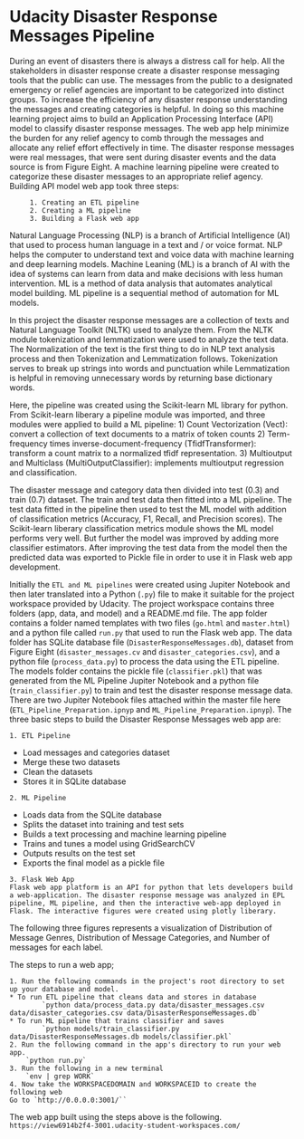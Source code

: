 # Udacity Disaster Response Messages Pipeline

During an event of disasters there is always a distress call for help. All the stakeholders in disaster response create a disaster response messaging tools that the public can use. The messages from the public to a designated emergency or relief agencies are important to be categorized into distinct groups. To increase the efficiency of any disaster response understanding the messages and creating categories is helpful. In doing so this machine learning project aims to build an Application Processing Interface (API) model to classify disaster response messages. The web app help minimize the burden for any relief agency to comb through the messages and allocate any relief effort effectively in time. The disaster response messages were real messages, that were sent during disaster events and the data source is from Figure Eight. A machine learning pipeline were created to categorize these disaster messages to an appropriate relief agency. 
Building API model web app took three steps:
```
     1. Creating an ETL pipeline
     2. Creating a ML pipeline
     3. Building a Flask web app
```
Natural Language Processing (NLP) is a branch of Artificial Intelligence (AI) that used to process human language in a text and / or voice format. NLP helps the computer to understand text and voice data with machine learning and deep learning models. 
Machine Leaning (ML) is a branch of AI with the idea of systems can learn from data and make decisions with less human intervention. ML is a method of data analysis that automates analytical model building. ML pipeline is a sequential method of automation for ML models. 

In this project the disaster response messages are a collection of texts and Natural Language Toolkit (NLTK) used to analyze them. From the NLTK module tokenization and lemmatization were used to analyze the text data. The Normalization of the text is the first thing to do in NLP text analysis process and then Tokenization and Lemmatization follows. Tokenization serves to break up strings into words and punctuation while Lemmatization is helpful in removing unnecessary words by returning base dictionary words. 

Here, the pipeline was created using the Scikit-learn ML library for python. From Scikit-learn liberary a pipeline module was imported, and three modules were applied to build a ML pipeline: 1) Count Vectorization (Vect): convert a collection of text documents to a matrix of token counts 2) Term-frequency times inverse-document-frequency (TfidfTransformer): transform a count matrix to a normalized tfidf representation. 3) Multioutput and Multiclass (MultiOutputClassifier): implements multioutput regression and classification. 

The disaster message and category data then divided into test (0.3) and train (0.7) dataset. The train and test data then fitted into a ML pipeline. The test data fitted in the pipeline then used to test the ML model with addition of classification metrics (Accuracy, F1, Recall, and Precision scores).  The Scikit-learn liberary classification metrics module shows the ML model performs very well. But further the model was improved by adding more classifier estimators. After improving the test data from the model then the predicted data was exported to Pickle file in order to use it in Flask web app development.

Initially the `ETL and ML pipelines` were created using Jupiter Notebook and then later translated into a Python (`.py`) file to make it suitable for the project workspace provided by Udacity. The project workspace contains three folders (app, data, and model) and a README.md file. The app folder contains a folder named templates with two files (`go.html` and `master.html`) and a python file called `run.py` that used to run the Flask web app. The data folder has SQLite database file (`DisasterResponseMessages.db`), dataset from Figure Eight (`disaster_messages.cv` and `disaster_categories.csv`), and a python file (`process_data.py`) to process the data using the ETL pipeline. The models folder contains the pickle file (`classifier.pkl`) that was generated from the ML Pipeline Jupiter Notebook and a python file (`train_classifier.py`) to train and test the disaster response message data. There are two Jupiter Notebook files attached within the master file here (`ETL_Pipeline_Preparation.ipnyp` and `ML_Pipeline_Preparation.ipnyp`). 
The three basic steps to build the Disaster Response Messages web app are:
```
1. ETL Pipeline
```
* Load messages and categories dataset
* Merge these two datasets
* Clean the datasets
* Stores it in SQLite database
```
2. ML Pipeline
```
* Loads data from the SQLite database
* Splits the dataset into training and test sets
* Builds a text processing and machine learning pipeline
* Trains and tunes a model using GridSearchCV
* Outputs results on the test set
* Exports the final model as a pickle file
```
3. Flask Web App
Flask web app platform is an API for python that lets developers build a web-application. The disaster response message was analyzed in EPL pipeline, ML pipeline, and then the interactive web-app deployed in Flask. The interactive figures were created using plotly liberary.
```
The following three figures represents a visualization of Distribution of Message Genres, Distribution of Message Categories, and Number of messages for each label.

The steps to run a web app;
```
1. Run the following commands in the project's root directory to set up your database and model.
* To run ETL pipeline that cleans data and stores in database
        `python data/process_data.py data/disaster_messages.csv data/disaster_categories.csv data/DisasterResponseMessages.db`
* To run ML pipeline that trains classifier and saves
        `python models/train_classifier.py data/DisasterResponseMessages.db models/classifier.pkl`
2. Run the following command in the app's directory to run your web app.
	`python run.py`
3. Run the following in a new terminal
	`env | grep WORK`
4. Now take the WORKSPACEDOMAIN and WORKSPACEID to create the following web
Go to `http://0.0.0.0:3001/``
```
The web app built using the steps above is the following.
`https://view6914b2f4-3001.udacity-student-workspaces.com/`

